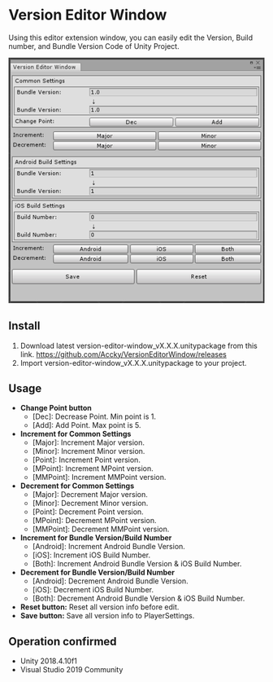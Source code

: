 # Version Editor Window

Using this editor extension window, you can easily edit the Version, Build number, and Bundle Version Code of Unity Project.

![cap1.png](doc/img/usage.gif)

## Install
1. Download latest version-editor-window_vX.X.X.unitypackage from this link.
https://github.com/Accky/VersionEditorWindow/releases
2. Import version-editor-window_vX.X.X.unitypackage to your project.

## Usage
- **Change Point button** 
   - [Dec]: Decrease Point. Min point is 1.
   - [Add]: Add Point. Max point is 5.
- **Increment for Common Settings**
   - [Major]: Increment Major version.
   - [Minor]: Increment Minor version.
   - [Point]: Increment Point version.
   - [MPoint]: Increment MPoint version.
   - [MMPoint]: Increment MMPoint version.
- **Decrement for Common Settings**
   - [Major]: Decrement Major version.
   - [Minor]: Decrement Minor version.
   - [Point]: Decrement Point version.
   - [MPoint]: Decrement MPoint version.
   - [MMPoint]: Decrement MMPoint version.
- **Increment for Bundle Version/Build Number**
   - [Android]: Increment Android Bundle Version.
   - [iOS]: Increment iOS Build Number.
   - [Both]: Increment Android Bundle Version & iOS Build Number.
- **Decrement for Bundle Version/Build Number**
   - [Android]: Decrement Android Bundle Version.
   - [iOS]: Decrement iOS Build Number.
   - [Both]: Decrement Android Bundle Version & iOS Build Number.
- **Reset button:** Reset all version info before edit.
- **Save button:** Save all version info to PlayerSettings.

## Operation confirmed
- Unity 2018.4.10f1
- Visual Studio 2019 Community